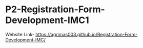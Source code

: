 # P2-Registration-Form-Development-IMC1
Website Link- https://agrimas003.github.io/Registration-Form-Development-IMC/
